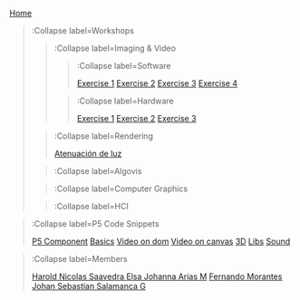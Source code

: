 [Home](/)

> :Collapse label=Workshops
> 
> > :Collapse label=Imaging & Video
> >
> > > :Collapse label=Software
> > >
> > >[Exercise 1](/docs/workshops/imaging/excercise1)
> > >[Exercise 2](/docs/workshops/imaging/excercise2)
> > >[Exercise 3](/docs/workshops/imaging/excercise3)
> > >[Exercise 4](/docs/workshops/imaging/excercise4)
> >
> > > :Collapse label=Hardware
> > >
> > >[Exercise 1](/docs/workshops/imaging/hardware/excercise1)
> > >[Exercise 2](/docs/workshops/imaging/hardware/excercise2)
> > >[Exercise 3](/docs/workshops/imaging/hardware/excercise3)
>
> > :Collapse label=Rendering
> >
> > [Atenuación de luz](/docs/workshops/Rendering/LightAttenuation)
>
> > :Collapse label=Algovis
> > 
>
> > :Collapse label=Computer Graphics
> >
>
> > :Collapse label=HCI
> >

> :Collapse label=P5 Code Snippets
> 
> [P5 Component](/docs/snippets/component)
> [Basics](/docs/snippets/basic)
> [Video on dom](/docs/snippets/video-dom)
> [Video on canvas](/docs/snippets/video-canvas)
> [3D](/docs/snippets/3d)
> [Libs](/docs/snippets/lib)
> [Sound](/docs/snippets/sound)

> :Collapse label=Members
> 
> [Harold Nicolas Saavedra ](/docs/members/Nicolas)
> [Elsa Johanna Arias M](/docs/members/Elsa)
> [Fernando Morantes](/docs/members/Fernando)
> [Johan Sebastian Salamanca G](/docs/members/Johan)
